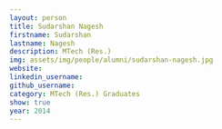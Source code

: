 ```yaml
---
layout: person
title: Sudarshan Nagesh
firstname: Sudarshan
lastname: Nagesh
description: MTech (Res.)
img: assets/img/people/alumni/sudarshan-nagesh.jpg
website: 
linkedin_username: 
github_username:
category: MTech (Res.) Graduates
show: true
year: 2014
---
```

